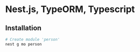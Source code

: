 # Nest.js, TypeORM, Typescript

## Installation
```bash
# Create module 'person'
nest g mo person
```


